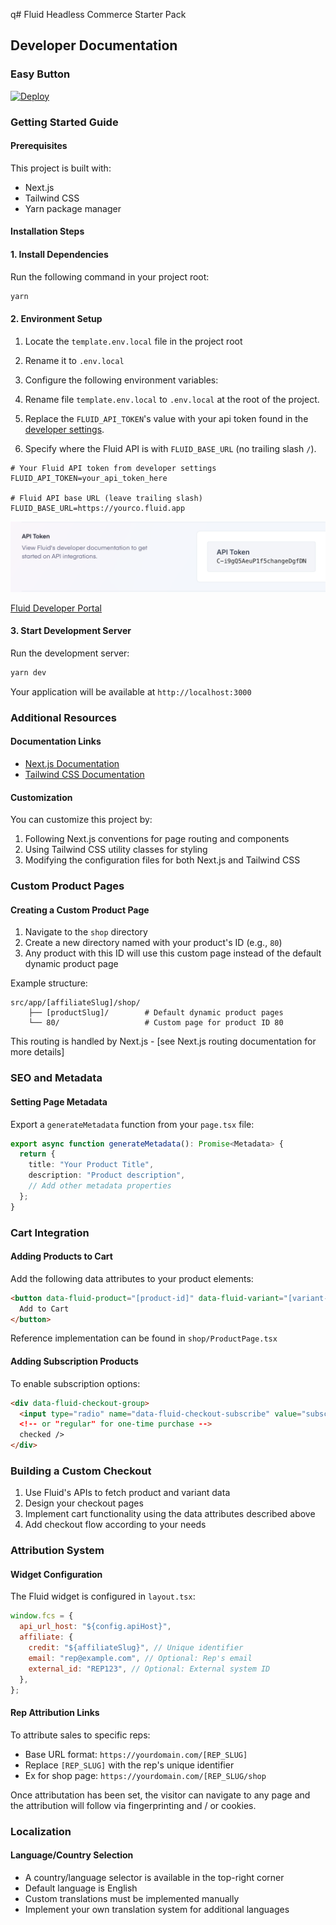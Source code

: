 q# Fluid Headless Commerce Starter Pack

## Developer Documentation

### Easy Button

[![Deploy](https://www.herokucdn.com/deploy/button.svg)](https://www.heroku.com/deploy)

### Getting Started Guide

#### Prerequisites

This project is built with:

- Next.js
- Tailwind CSS
- Yarn package manager

#### Installation Steps

#### 1. Install Dependencies

Run the following command in your project root:

```bash
yarn
```

#### 2. Environment Setup

1. Locate the `template.env.local` file in the project root
2. Rename it to `.env.local`
3. Configure the following environment variables:

4. Rename file `template.env.local` to `.env.local` at the root of the project.
5. Replace the `FLUID_API_TOKEN`'s value with your api token found in the [developer settings](https://www.fluid.app/settings/developer).
6. Specify where the Fluid API is with `FLUID_BASE_URL` (no trailing slash `/`).

```env
# Your Fluid API token from developer settings
FLUID_API_TOKEN=your_api_token_here

# Fluid API base URL (leave trailing slash)
FLUID_BASE_URL=https://yourco.fluid.app
```

![where to find the Fluid API token](public/images/readme1.png)

[Fluid Developer Portal](https://fluid.app/settings/developer)

#### 3. Start Development Server

Run the development server:

```bash
yarn dev
```

Your application will be available at `http://localhost:3000`

### Additional Resources

#### Documentation Links

- [Next.js Documentation](https://nextjs.org/docs)
- [Tailwind CSS Documentation](https://tailwindcss.com/docs)

#### Customization

You can customize this project by:

1. Following Next.js conventions for page routing and components
2. Using Tailwind CSS utility classes for styling
3. Modifying the configuration files for both Next.js and Tailwind CSS

### Custom Product Pages

#### Creating a Custom Product Page

1. Navigate to the `shop` directory
2. Create a new directory named with your product's ID (e.g., `80`)
3. Any product with this ID will use this custom page instead of the default dynamic product page

Example structure:

```
src/app/[affiliateSlug]/shop/
    ├── [productSlug]/        # Default dynamic product pages
    └── 80/                   # Custom page for product ID 80
```

This routing is handled by Next.js - [see Next.js routing documentation for more details]

### SEO and Metadata

#### Setting Page Metadata

Export a `generateMetadata` function from your `page.tsx` file:

```typescript
export async function generateMetadata(): Promise<Metadata> {
  return {
    title: "Your Product Title",
    description: "Product description",
    // Add other metadata properties
  };
}
```

### Cart Integration

#### Adding Products to Cart

Add the following data attributes to your product elements:

```html
<button data-fluid-product="[product-id]" data-fluid-variant="[variant-id]">
  Add to Cart
</button>
```

Reference implementation can be found in `shop/ProductPage.tsx`

#### Adding Subscription Products

To enable subscription options:

```html
<div data-fluid-checkout-group>
  <input type="radio" name="data-fluid-checkout-subscribe" value="subscription"
  <!-- or "regular" for one-time purchase -->
  checked />
</div>
```

### Building a Custom Checkout

1. Use Fluid's APIs to fetch product and variant data
2. Design your checkout pages
3. Implement cart functionality using the data attributes described above
4. Add checkout flow according to your needs

### Attribution System

#### Widget Configuration

The Fluid widget is configured in `layout.tsx`:

```javascript
window.fcs = {
  api_url_host: "${config.apiHost}",
  affiliate: {
    credit: "${affiliateSlug}", // Unique identifier
    email: "rep@example.com", // Optional: Rep's email
    external_id: "REP123", // Optional: External system ID
  },
};
```

#### Rep Attribution Links

To attribute sales to specific reps:

- Base URL format: `https://yourdomain.com/[REP_SLUG]`
- Replace `[REP_SLUG]` with the rep's unique identifier
- Ex for shop page: `https://yourdomain.com/[REP_SLUG/shop`

Once attributation has been set, the visitor can navigate to any page and the attribution will follow via fingerprinting and / or cookies.

### Localization

#### Language/Country Selection

- A country/language selector is available in the top-right corner
- Default language is English
- Custom translations must be implemented manually
- Implement your own translation system for additional languages
